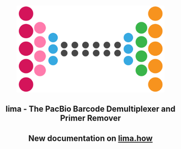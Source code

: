 <p align="center">
  <a href="https://lima.how/">
    <img src="docs/img/lima_pb.png" alt="lima logo" width="400px"/>
  </a>
</p>

<h2 align="center">lima - The PacBio Barcode Demultiplexer and Primer Remover</h1>

<h2 align="center" style="border-bottom:none">New documentation on <a href="https://lima.how/">lima.how</a></h1>
